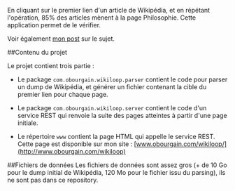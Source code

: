 En cliquant sur le premier lien d'un article de Wikipédia, et en répétant l'opération, 85% des articles mènent à la page Philosophie.
Cette application permet de le vérifier.

Voir également [mon post](http://www.obourgain.com/2013/08/26/Wikipedia-philosophie/) sur le sujet.

##Contenu du projet

Le projet contient trois partie :

- Le package `com.obourgain.wikiloop.parser` contient le code pour parser un dump de Wikipédia, et générer un fichier contenant
la cible du premier lien pour chaque page.

- Le package `com.obourgain.wikiloop.server` contient le code d'un service REST qui renvoie la suite des pages atteintes à partir d'une page initiale.

- Le répertoire `www` contient la page HTML qui appelle le service REST. Cette page est disponible sur mon site : [www.obourgain.com/wikiloop/](http://www.obourgain.com/wikiloop)

##Fichiers de données
Les fichiers de données sont assez gros (+ de 10 Go pour le dump initial de Wikipédia, 120 Mo pour le fichier issu du parsing), ils ne sont pas dans ce repository.


